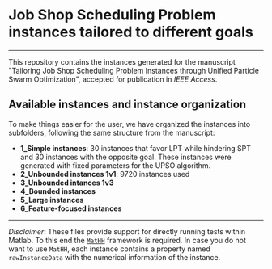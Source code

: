 # Job Shop Scheduling Problem instances tailored to different goals
---
This repository contains the instances generated for the manuscript "Tailoring Job Shop Scheduling Problem Instances through Unified Particle Swarm Optimization", accepted for publication in *IEEE Access*.

## Available instances and instance organization
To make things easier for the user, we have organized the instances into subfolders, following the same structure from the manuscript:

-  **1_Simple instances**: 30 instances that favor LPT while hindering SPT and 30 instances with the opposite goal. These instances were generated with fixed parameters for the UPSO algorithm. 
-  **2_Unbounded instances 1v1**: 9720 instances used 
-  **3_Unbounded intances 1v3**
-  **4_Bounded instances**
-  **5_Large instances**
-  **6_Feature-focused instances**

---
*Disclaimer*: These files provide support for directly running tests within Matlab. To this end the [`MatHH`](https://github.com/iamaya2/MatHH) framework is required. In case you do not want to use `MatHH`, each instance contains a property named `rawInstanceData` with the numerical information of the instance. 

